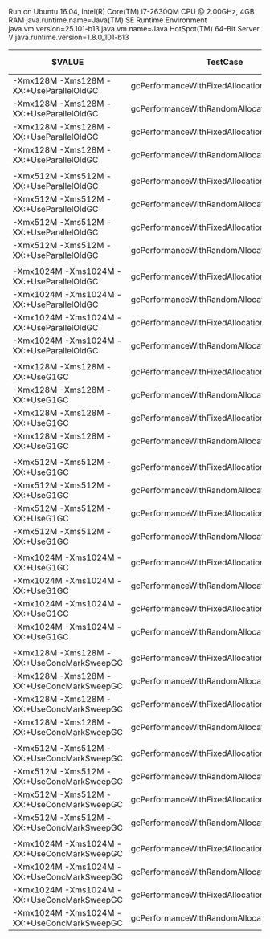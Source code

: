 Run on Ubuntu 16.04, Intel(R) Core(TM) i7-2630QM CPU @ 2.00GHz, 4GB RAM
java.runtime.name=Java(TM) SE Runtime Environment
java.vm.version=25.101-b13
java.vm.name=Java HotSpot(TM) 64-Bit Server V
java.runtime.version=1.8.0_101-b13


<argLine>$VALUE</argLine> | TestCase | Runtime.getRuntime().maxMemory() [MB] | min | max | average
 --------------------------|----------|---------------------------------------|-----|-----|--------
-Xmx128M -Xms128M -XX:+UseParallelOldGC|gcPerformanceWithFixedAllocation|129| 2 | 68 | 38.7 
-Xmx128M -Xms128M -XX:+UseParallelOldGC|gcPerformanceWithRandomAllocation|129| 0 | 35 | 19.08 |
-Xmx128M -Xms128M -XX:+UseParallelOldGC|gcPerformanceWithFixedAllocationMultithread|129| 0 | 216 | 97.46 
-Xmx128M -Xms128M -XX:+UseParallelOldGC|gcPerformanceWithRandomAllocationMultithread|129| 1 | 88 | 35.96 
 | | | | 
-Xmx512M -Xms512M -XX:+UseParallelOldGC|gcPerformanceWithFixedAllocation|514| 2 | 168 | 94.16 
-Xmx512M -Xms512M -XX:+UseParallelOldGC|gcPerformanceWithRandomAllocation|514| 0 | 29 | 15.94 
-Xmx512M -Xms512M -XX:+UseParallelOldGC|gcPerformanceWithFixedAllocationMultithread|514| 0 | 69 | 30.16 
-Xmx512M -Xms512M -XX:+UseParallelOldGC|gcPerformanceWithRandomAllocationMultithread|514| 0 | 71 | 40.74 
 | | | | 
-Xmx1024M -Xms1024M -XX:+UseParallelOldGC|gcPerformanceWithFixedAllocation|1029| 7 | 380 | 169.36 
-Xmx1024M -Xms1024M -XX:+UseParallelOldGC|gcPerformanceWithRandomAllocation|1029| 0 | 61 | 18.04 
-Xmx1024M -Xms1024M -XX:+UseParallelOldGC|gcPerformanceWithFixedAllocationMultithread|1029| 0 | 102 | 61.34 
-Xmx1024M -Xms1024M -XX:+UseParallelOldGC|gcPerformanceWithRandomAllocationMultithread|1029| 0 | 58 | 36.98 
 | | | | 
-Xmx128M -Xms128M -XX:+UseG1GC|gcPerformanceWithFixedAllocation|134| 3 | 175 | 86.02 
-Xmx128M -Xms128M -XX:+UseG1GC|gcPerformanceWithRandomAllocation|134|  0 | 47 | 20.32 
-Xmx128M -Xms128M -XX:+UseG1GC|gcPerformanceWithFixedAllocationMultithread|134| 0 | 66 | 36.52 
-Xmx128M -Xms128M -XX:+UseG1GC|gcPerformanceWithRandomAllocationMultithread|134| 0 | 27 | 15.7 
 | | | | 
-Xmx512M -Xms512M -XX:+UseG1GC|gcPerformanceWithFixedAllocation|536| 12 | 2861 | 536.52 
-Xmx512M -Xms512M -XX:+UseG1GC|gcPerformanceWithRandomAllocation|536| 0 | 29 | 14.94 
-Xmx512M -Xms512M -XX:+UseG1GC|gcPerformanceWithFixedAllocationMultithread|536|  0 | 149 | 41.9 
-Xmx512M -Xms512M -XX:+UseG1GC|gcPerformanceWithRandomAllocationMultithread|536| 0 | 240 | 148.94 
 | | | | 
-Xmx1024M -Xms1024M -XX:+UseG1GC|gcPerformanceWithFixedAllocation|1073| 34 | 169 | 87.2
-Xmx1024M -Xms1024M -XX:+UseG1GC|gcPerformanceWithRandomAllocation|1073| 11 | 1446 | 402.58
-Xmx1024M -Xms1024M -XX:+UseG1GC|gcPerformanceWithFixedAllocationMultithread|1073| 1 | 6841 | 2488.68
-Xmx1024M -Xms1024M -XX:+UseG1GC|gcPerformanceWithRandomAllocationMultithread|1073| 0 | 101 | 45.24 
 | | | | 
-Xmx128M -Xms128M -XX:+UseConcMarkSweepGC|gcPerformanceWithFixedAllocation|129| 12 | 78 | 47.92 
-Xmx128M -Xms128M -XX:+UseConcMarkSweepGC|gcPerformanceWithRandomAllocation|129| 0 | 31 | 13.76 
-Xmx128M -Xms128M -XX:+UseConcMarkSweepGC|gcPerformanceWithFixedAllocationMultithread|129| 0 | 135 | 51.32 
-Xmx128M -Xms128M -XX:+UseConcMarkSweepGC|gcPerformanceWithRandomAllocationMultithread|129| 0 | 64 | 31.78 
 | | | | 
-Xmx512M -Xms512M -XX:+UseConcMarkSweepGC|gcPerformanceWithFixedAllocation|518| 3 | 67 | 34.62 
-Xmx512M -Xms512M -XX:+UseConcMarkSweepGC|gcPerformanceWithRandomAllocation|518| 0 | 28 | 14.54 
-Xmx512M -Xms512M -XX:+UseConcMarkSweepGC|gcPerformanceWithFixedAllocationMultithread|518| 0 | 75 | 31.9 
-Xmx512M -Xms512M -XX:+UseConcMarkSweepGC|gcPerformanceWithRandomAllocationMultithread|518| 1 | 34 | 17.18 
 | | | | 
-Xmx1024M -Xms1024M -XX:+UseConcMarkSweepGC|gcPerformanceWithFixedAllocation|1037| 3 | 139 | 48.48
-Xmx1024M -Xms1024M -XX:+UseConcMarkSweepGC|gcPerformanceWithRandomAllocation|1037| 0 | 34 | 13.64 
-Xmx1024M -Xms1024M -XX:+UseConcMarkSweepGC|gcPerformanceWithFixedAllocationMultithread|1037| 0 | 70 | 39.76 
-Xmx1024M -Xms1024M -XX:+UseConcMarkSweepGC|gcPerformanceWithRandomAllocationMultithread|1037| 0 | 436 | 335.02 










